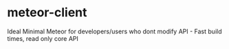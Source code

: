 # meteor-client
Ideal Minimal Meteor for developers/users who dont modify API - Fast build times, read only core API
